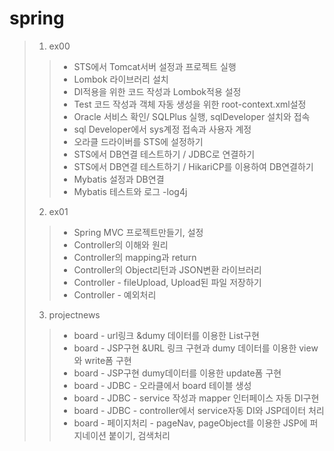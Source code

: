 # spring

>1. ex00
>>  - STS에서 Tomcat서버 설정과 프로젝트 실행
>>  - Lombok 라이브러리 설치
>>  - DI적용을 위한 코드 작성과 Lombok적용 설정
>>  - Test 코드 작성과 객체 자동 생성을 위한 root-context.xml설정
>>  - Oracle 서비스 확인/ SQLPlus 실행, sqlDeveloper 설치와 접속
>>  - sql Developer에서 sys계정 접속과 사용자 계정
>>  - 오라클 드라이버를 STS에 설정하기
>>  - STS에서 DB연결 테스트하기 / JDBC로 연결하기
>>  - STS에서 DB연결 테스트하기 / HikariCP를 이용하여 DB연결하기
>>  - Mybatis 설정과 DB연결
>>  - Mybatis 테스트와 로그 -log4j 
>
>2. ex01 
>>  - Spring MVC 프로젝트만들기, 설정
>>  - Controller의 이해와 원리
>>  - Controller의 mapping과 return
>>  - Controller의 Object리턴과 JSON변환 라이브러리
>>  - Controller - fileUpload, Upload된 파일 저장하기
>>  - Controller - 예외처리
>
>3. projectnews
>> - board - url링크 &dumy 데이터를 이용한 List구현 
>> - board - JSP구현 &URL 링크 구현과 dumy 데이터를 이용한 view와 write폼 구현
>> - board - JSP구현 dumy데이터를 이용한 update폼 구현 
>> - board - JDBC - 오라클에서 board 테이블 생성
>> - board - JDBC - service 작성과 mapper 인터페이스 자동 DI구현
>> - board - JDBC - controller에서 service자동 DI와 JSP데이터 처리
>> - board - 페이지처리 - pageNav, pageObject를 이용한 JSP에 퍼지네이션 붙이기, 검색처리
>
>
